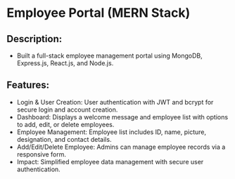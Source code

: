 # Employee Portal (MERN Stack)

## Description: 
- Built a full-stack employee management portal using MongoDB, Express.js, React.js, and Node.js.

## Features:

- Login & User Creation: User authentication with JWT and bcrypt for secure login and account creation.
- Dashboard: Displays a welcome message and employee list with options to add, edit, or delete employees.
- Employee Management: Employee list includes ID, name, picture, designation, and contact details.
- Add/Edit/Delete Employee: Admins can manage employee records via a responsive form.
- Impact: Simplified employee data management with secure user authentication.
